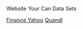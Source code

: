 Website Your Can Data Sets


[Finance Yahoo](https://in.finance.yahoo.com/)
[Quandl](https://www.quandl.com/)
